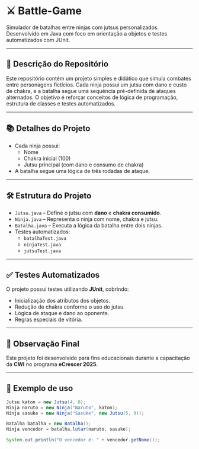 # ⚔️ Battle-Game

Simulador de batalhas entre ninjas com jutsus personalizados. Desenvolvido em Java com foco em orientação a objetos e testes automatizados com JUnit.

---

## 📌 Descrição do Repositório

Este repositório contém um projeto simples e didático que simula combates entre personagens fictícios. Cada ninja possui um jutsu com dano e custo de chakra, e a batalha segue uma sequência pré-definida de ataques alternados. O objetivo é reforçar conceitos de lógica de programação, estrutura de classes e testes automatizados.

---

## 📚 Detalhes do Projeto

- Cada ninja possui:
  - Nome
  - Chakra inicial (100)
  - Jutsu principal (com dano e consumo de chakra)
- A batalha segue uma lógica de três rodadas de ataque.

---

## 🛠️ Estrutura do Projeto

- `Jutsu.java` – Define o jutsu com **dano** e **chakra consumido**.
- `Ninja.java` – Representa o ninja com nome, chakra e jutsu.
- `Batalha.java` – Executa a lógica da batalha entre dois ninjas.
- Testes automatizados:
  - `batalhaTest.java`
  - `ninjaTest.java`
  - `jutsuTest.java`

---

## ✅ Testes Automatizados

O projeto possui testes utilizando **JUnit**, cobrindo:

- Inicialização dos atributos dos objetos.
- Redução de chakra conforme o uso do jutsu.
- Lógica de ataque e dano ao oponente.
- Regras especiais de vitória.

---

## 🏫 Observação Final
Este projeto foi desenvolvido para fins educacionais durante a capacitação da **CWI** no programa **eCrescer 2025**.

---

## 🥋 Exemplo de uso

```java
Jutsu katon = new Jutsu(4, 8);
Ninja naruto = new Ninja("Naruto", katon);
Ninja sasuke = new Ninja("Sasuke", new Jutsu(5, 9));

Batalha batalha = new Batalha();
Ninja vencedor = batalha.lutar(naruto, sasuke);

System.out.println("O vencedor é: " + vencedor.getNome());


